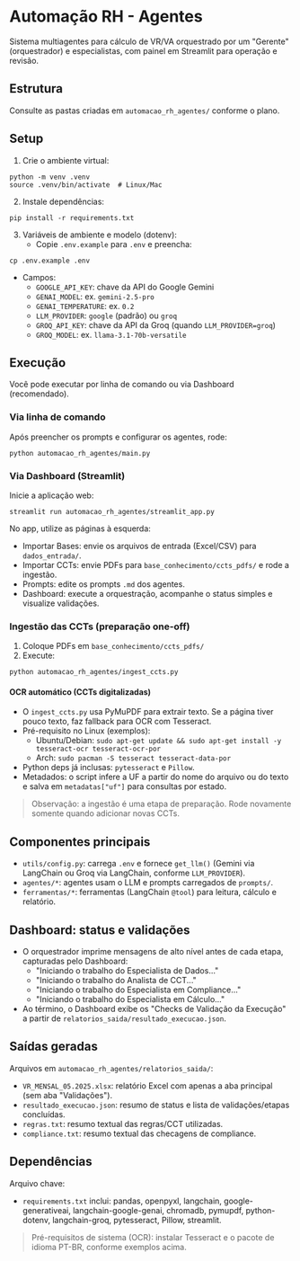 # Automação RH - Agentes

Sistema multiagentes para cálculo de VR/VA orquestrado por um "Gerente" (orquestrador) e especialistas, com painel em Streamlit para operação e revisão.

## Estrutura
Consulte as pastas criadas em `automacao_rh_agentes/` conforme o plano.

## Setup
1) Crie o ambiente virtual:
```
python -m venv .venv
source .venv/bin/activate  # Linux/Mac
```
2) Instale dependências:
```
pip install -r requirements.txt
```
3) Variáveis de ambiente e modelo (dotenv):
   - Copie `.env.example` para `.env` e preencha:
```
cp .env.example .env
```
   - Campos:
     - `GOOGLE_API_KEY`: chave da API do Google Gemini
     - `GENAI_MODEL`: ex. `gemini-2.5-pro`
     - `GENAI_TEMPERATURE`: ex. `0.2`
     - `LLM_PROVIDER`: `google` (padrão) ou `groq`
     - `GROQ_API_KEY`: chave da API da Groq (quando `LLM_PROVIDER=groq`)
     - `GROQ_MODEL`: ex. `llama-3.1-70b-versatile`

## Execução
Você pode executar por linha de comando ou via Dashboard (recomendado).

### Via linha de comando
Após preencher os prompts e configurar os agentes, rode:
```
python automacao_rh_agentes/main.py
```

### Via Dashboard (Streamlit)
Inicie a aplicação web:
```
streamlit run automacao_rh_agentes/streamlit_app.py
```
No app, utilize as páginas à esquerda:
- Importar Bases: envie os arquivos de entrada (Excel/CSV) para `dados_entrada/`.
- Importar CCTs: envie PDFs para `base_conhecimento/ccts_pdfs/` e rode a ingestão.
- Prompts: edite os prompts `.md` dos agentes.
- Dashboard: execute a orquestração, acompanhe o status simples e visualize validações.

### Ingestão das CCTs (preparação one-off)
1) Coloque PDFs em `base_conhecimento/ccts_pdfs/`
2) Execute:
```
python automacao_rh_agentes/ingest_ccts.py
```

#### OCR automático (CCTs digitalizadas)
- O `ingest_ccts.py` usa PyMuPDF para extrair texto. Se a página tiver pouco texto, faz fallback para OCR com Tesseract.
- Pré-requisito no Linux (exemplos):
  - Ubuntu/Debian: `sudo apt-get update && sudo apt-get install -y tesseract-ocr tesseract-ocr-por`
  - Arch: `sudo pacman -S tesseract tesseract-data-por`
- Python deps já inclusas: `pytesseract` e `Pillow`.
- Metadados: o script infere a UF a partir do nome do arquivo ou do texto e salva em `metadatas["uf"]` para consultas por estado.

> Observação: a ingestão é uma etapa de preparação. Rode novamente somente quando adicionar novas CCTs.

## Componentes principais
- `utils/config.py`: carrega `.env` e fornece `get_llm()` (Gemini via LangChain ou Groq via LangChain, conforme `LLM_PROVIDER`).
- `agentes/*`: agentes usam o LLM e prompts carregados de `prompts/`.
- `ferramentas/*`: ferramentas (LangChain `@tool`) para leitura, cálculo e relatório.

## Dashboard: status e validações
- O orquestrador imprime mensagens de alto nível antes de cada etapa, capturadas pelo Dashboard:
  - "Iniciando o trabalho do Especialista de Dados..."
  - "Iniciando o trabalho do Analista de CCT..."
  - "Iniciando o trabalho do Especialista em Compliance..."
  - "Iniciando o trabalho do Especialista em Cálculo..."
- Ao término, o Dashboard exibe os "Checks de Validação da Execução" a partir de `relatorios_saida/resultado_execucao.json`.

## Saídas geradas
Arquivos em `automacao_rh_agentes/relatorios_saida/`:
- `VR_MENSAL_05.2025.xlsx`: relatório Excel com apenas a aba principal (sem aba "Validações").
- `resultado_execucao.json`: resumo de status e lista de validações/etapas concluídas.
- `regras.txt`: resumo textual das regras/CCT utilizadas.
- `compliance.txt`: resumo textual das checagens de compliance.

## Dependências
Arquivo chave:
- `requirements.txt` inclui: pandas, openpyxl, langchain, google-generativeai, langchain-google-genai, chromadb, pymupdf, python-dotenv, langchain-groq, pytesseract, Pillow, streamlit.

> Pré-requisitos de sistema (OCR): instalar Tesseract e o pacote de idioma PT-BR, conforme exemplos acima.
